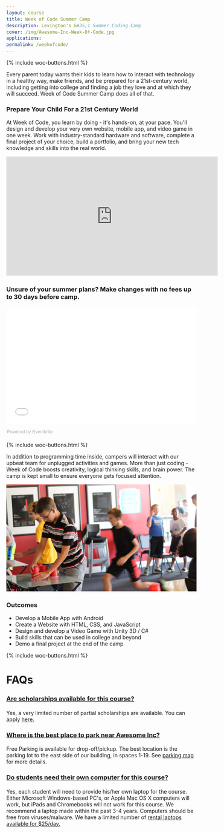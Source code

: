 ```yaml
---
layout: course
title: Week of Code Summer Camp
description: Lexington's &#35;1 Summer Coding Camp
cover: /img/Awesome-Inc-Week-Of-Code.jpg
applications:
permalink: /weekofcode/
---
```


{% include woc-buttons.html %}

Every parent today wants their kids to learn how to interact with technology in a healthy way, make friends, and be prepared for a 21st-century world, including getting into college and finding a job they love and at which they will succeed. Week of Code Summer Camp does all of that.

### Prepare Your Child For a 21st Century World

At Week of Code, you learn by doing - it's hands-on, at your pace. You'll design and develop your very own website, mobile app, and video game in one week. Work with industry-standard hardware and software, complete a final project of your choice, build a portfolio, and bring your new tech knowledge and skills into the real world.

<div class="embed-responsive embed-responsive-16by9"><iframe width="560" height="315" src="https://www.youtube.com/embed/daWr1oOWd-Y" frameborder="0" allowfullscreen></iframe></div>

### Unsure of your summer plans? Make changes with no fees up to 30 days before camp.

<div style="width:100%; text-align:left;">
  <iframe src="//eventbrite.com/tickets-external?eid=34525070415&ref=etckt" frameborder="0" height="308" width="100%" vspace="0" hspace="0" marginheight="5" marginwidth="5" scrolling="auto" allowtransparency="true"></iframe>
    <div style="font-family:Helvetica, Arial; font-size:12px; padding:10px 0 5px; margin:2px; width:100%; text-align:left;" >
      <a style="color: #ADB0B6; text-decoration: none;" href="http://www.eventbrite.com/">Powered by Eventbrite</a>
    </div>
</div>


{% include woc-buttons.html %}

In addition to programming time inside, campers will interact with our upbeat team for unplugged activities and games. More than just coding - Week of Code boosts creativity, logical thinking skills, and brain power. The camp is kept small to ensure everyone gets focused attention.

<img src="/img/week-of-code-relay.jpg" style="max-width:100%;" alt="Week of Code Relay">

### Outcomes

- Develop a Mobile App with Android
- Create a Website with HTML, CSS, and JavaScript
- Design and develop a Video Game with Unity 3D / C#
- Build skills that can be used in college and beyond
- Demo a final project at the end of the camp

{% include woc-buttons.html %}


<div>
  <div>
  <h1 style="font-weight:bold;">FAQs</h1>
    <div class="panel-group" id="accordion" role="tablist" aria-multiselectable="true">
      <div class="panel panel-default"> <!-- QUESTION 1 -->
        <div class="panel-heading" role="tab" id="headingOne">
          <h4 class="panel-title">
            <a role="button" data-toggle="collapse" data-parent="#accordion" href="#collapseOne" aria-expanded="true" aria-controls="collapseOne">
              <h3>Are scholarships available for this course?</h3>
            </a>
          </h4>
        </div>
        <div id="collapseOne" class="panel-collapse collapse in" role="tabpanel" aria-labelledby="headingOne">
          <div class="panel-body">
            <p>Yes, a very limited number of partial scholarships are available. You can apply <a href="https://docs.google.com/forms/d/e/1FAIpQLSd9t_ECAVqVVHWNalx-hiUiOeRk7hk94uZQEGBu7Vt48Uu5PQ/viewform" target="_blank">here.</a></p>
          </div>
        </div>
      </div>
      <div class="panel panel-default"> <!-- QUESTION 2 -->
        <div class="panel-heading" role="tab" id="headingTwo">
          <h4 class="panel-title">
            <a class="collapsed" role="button" data-toggle="collapse" data-parent="#accordion" href="#collapseTwo" aria-expanded="false" aria-controls="collapseTwo">
              <h3>Where is the best place to park near Awesome Inc?</h3>
            </a>
          </h4>
        </div>
        <div id="collapseTwo" class="panel-collapse collapse" role="tabpanel" aria-labelledby="headingTwo">
          <div class="panel-body">
            <p>Free Parking is available for drop-off/pickup. The best location is the parking lot to the east side of our building, in spaces 1-19. See <a href="https://www.awesomeinc.org/parking/" target="_blank">parking map</a> for more details.</p>
          </div>
        </div>
      </div>
      <div class="panel panel-default"> <!-- QUESTION 3 -->
        <div class="panel-heading" role="tab" id="headingThree">
          <h4 class="panel-title">
            <a class="collapsed" role="button" data-toggle="collapse" data-parent="#accordion" href="#collapseThree" aria-expanded="false" aria-controls="collapseThree">
              <h3>Do students need their own computer for this course?</h3>
            </a>
          </h4>
        </div>
        <div id="collapseThree" class="panel-collapse collapse" role="tabpanel" aria-labelledby="headingThree">
          <div class="panel-body">
            <p>Yes, each student will need to provide his/her own laptop for the course. Either Microsoft Windows-based PC's, or Apple Mac OS X computers will work, but iPads and Chromebooks will not work for this course. We recommend a laptop made within the past 3-4 years. Computers should be free from viruses/malware. We have a limited number of <a href="https://squareup.com/market/awesome-inc/laptop-rental" target="_blank">rental laptops available for $25/day.</a></p>
          </div>
        </div>
      </div>
    </div> <!-- panel-group -->
  </div>
</div> <!-- /container -->
